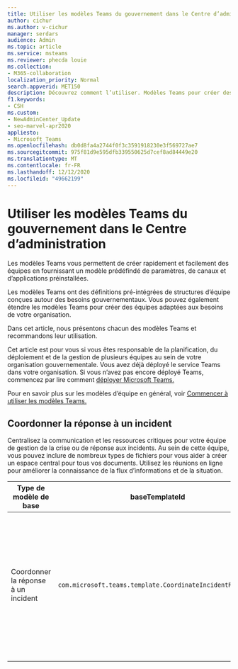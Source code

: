 ```yaml
---
title: Utiliser les modèles Teams du gouvernement dans le Centre d’administration
author: cichur
ms.author: v-cichur
manager: serdars
audience: Admin
ms.topic: article
ms.service: msteams
ms.reviewer: phecda louie
ms.collection:
- M365-collaboration
localization_priority: Normal
search.appverid: MET150
description: Découvrez comment l’utiliser. Modèles Teams pour créer des structures d’équipe conçues pour les besoins du gouvernement en fournissant des paramètres, des canaux et des applications préinstallées à l’aide du Centre d’administration.
f1.keywords:
- CSH
ms.custom:
- NewAdminCenter_Update
- seo-marvel-apr2020
appliesto:
- Microsoft Teams
ms.openlocfilehash: db0d8fa4a2744f0f3c3591918230e3f569727ae7
ms.sourcegitcommit: 975f81d9e595dfb339550625d7cef8ad84449e20
ms.translationtype: MT
ms.contentlocale: fr-FR
ms.lasthandoff: 12/12/2020
ms.locfileid: "49662199"
---
```

# <a name="use-teams-government-templates-in-the-admin-center"></a>Utiliser les modèles Teams du gouvernement dans le Centre d’administration

Les modèles Teams vous permettent de créer rapidement et facilement des équipes en fournissant un modèle prédéfindé de paramètres, de canaux et d’applications préinstallées.

Les modèles Teams ont des définitions pré-intégrées de structures d’équipe conçues autour des besoins gouvernementaux. Vous pouvez également étendre les modèles Teams pour créer des équipes adaptées aux besoins de votre organisation.

Dans cet article, nous présentons chacun des modèles Teams et recommandons leur utilisation.

Cet article est pour vous si vous êtes responsable de la planification, du déploiement et de la gestion de plusieurs équipes au sein de votre organisation gouvernementale. Vous avez déjà déployé le service Teams dans votre organisation. Si vous n’avez pas encore déployé Teams, commencez par lire comment [déployer Microsoft Teams.](How-to-roll-out-teams.md)

Pour en savoir plus sur les modèles d’équipe en général, voir [Commencer à utiliser les modèles Teams.](get-started-with-teams-templates-in-the-admin-console.md)

## <a name="coordinate-incident-response"></a>Coordonner la réponse à un incident

Centralisez la communication et les ressources critiques pour votre équipe de gestion de la crise ou de réponse aux incidents. Au sein de cette équipe, vous pouvez inclure de nombreux types de fichiers pour vous aider à créer un espace central pour tous vos documents. Utilisez les réunions en ligne pour améliorer la connaissance de la flux d’informations et de la situation.

| Type de modèle de base |baseTemplateId | Propriétés de ce modèle de base |
|-------------------|-------|---------------------------------------------------------------------------|
|Coordonner la réponse à un incident|`com.microsoft.teams.template.CoordinateIncidentResponse`|Canaux : <ul><li>Général<li>Annonces</li><li>Logistique</li><li>Planification</li><li>Récupération</li><li>Urgent</li></ul> Applications : <ul><li>Wiki</li><li>Excel</li><li>OneNote</li><li>SharePoint</li><li>Planificateur</li></ul>|
||||